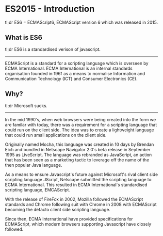 # ES2015 - Introduction 

tl;dr ES6 = ECMAScript6, ECMAScript version 6 which was released in 2015.

## What is ES6

tl;dr ES6 is a standardised verison of javascript.

--- 

ECMAScript is a standard for a scripting language which is overseen by ECMA International. ECMA International is an internal standards organisation founded in 1961 as a means to normalise Information and Communication Technology (ICT) and Consumer Electronics (CE).

## Why?

tl;dr Microsoft sucks.

--- 

In the mid 1990's, when web browsers were being created into the form we are familar with today, there was a requirement for a scripting language that could run on the client side. The idea was to create a lightweight language that could run small applications on the client side.

Originally named Mocha, this language was created in 10 days by Brendan Eich and bundled in Netscape Navigator 2.0's beta release in September 1995 as LiveScript. The language was rebranded as JavaScript, an action that has been seen as a marketing tactic to leverage off the name of the then popular Java language.

As a means to ensure Javascript's future against Microsoft's rival client side scripting language JScript, Netscape submitted the scripting language to ECMA International. This resulted in ECMA International's standardised scripting language, EMCAScript.

With the release of FireFox in 2002, Mozilla followed the ECMAScript standards and Chrome following suit with Chrome in 2008 with ECMAScript becoming the defacto client side scripting language.

Since then, ECMA International have provided specifications for ECMAScript, which modern browsers supporting Javascript have closely followed.
